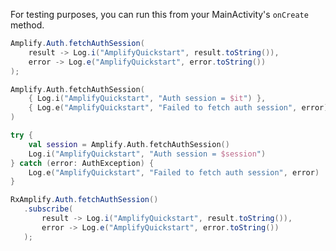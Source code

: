 For testing purposes, you can run this from your MainActivity's `onCreate` method.

<amplify-block-switcher>
<amplify-block name="Java">

```java
Amplify.Auth.fetchAuthSession(
    result -> Log.i("AmplifyQuickstart", result.toString()),
    error -> Log.e("AmplifyQuickstart", error.toString())
);
```

</amplify-block>
<amplify-block name="Kotlin - Callbacks">

```kotlin
Amplify.Auth.fetchAuthSession(
    { Log.i("AmplifyQuickstart", "Auth session = $it") },
    { Log.e("AmplifyQuickstart", "Failed to fetch auth session", error) }
)
```

</amplify-block>
<amplify-block name="Kotlin - Coroutines (Beta)">

```kotlin
try {
    val session = Amplify.Auth.fetchAuthSession()
    Log.i("AmplifyQuickstart", "Auth session = $session")
} catch (error: AuthException) {
    Log.e("AmplifyQuickstart", "Failed to fetch auth session", error)
}
```

</amplify-block>
<amplify-block name="RxJava">

 ```java
RxAmplify.Auth.fetchAuthSession()
    .subscribe(
        result -> Log.i("AmplifyQuickstart", result.toString()),
        error -> Log.e("AmplifyQuickstart", error.toString())
    );
```

</amplify-block>
</amplify-block-switcher>
